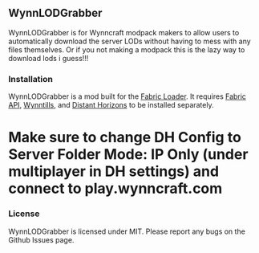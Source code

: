 ## WynnLODGrabber

WynnLODGrabber is for Wynncraft modpack makers to allow users to automatically download the server LODs without having to mess with any files themselves. Or if you not making a modpack this is the lazy way to download lods i guess!!!

### Installation

WynnLODGrabber is a mod built for the [Fabric Loader](https://fabricmc.net/). It requires [Fabric API](https://www.curseforge.com/minecraft/mc-mods/fabric-api), [Wynntills](https://www.curseforge.com/minecraft/mc-mods/cloth-config), and [Distant Horizons](https://modrinth.com/mod/distanthorizons) to be installed separately.

# Make sure to change DH Config to Server Folder Mode: IP Only (under multiplayer in DH settings) and connect to play.wynncraft.com

### License

WynnLODGrabber is licensed under MIT. Please report any bugs on the Github Issues page.
